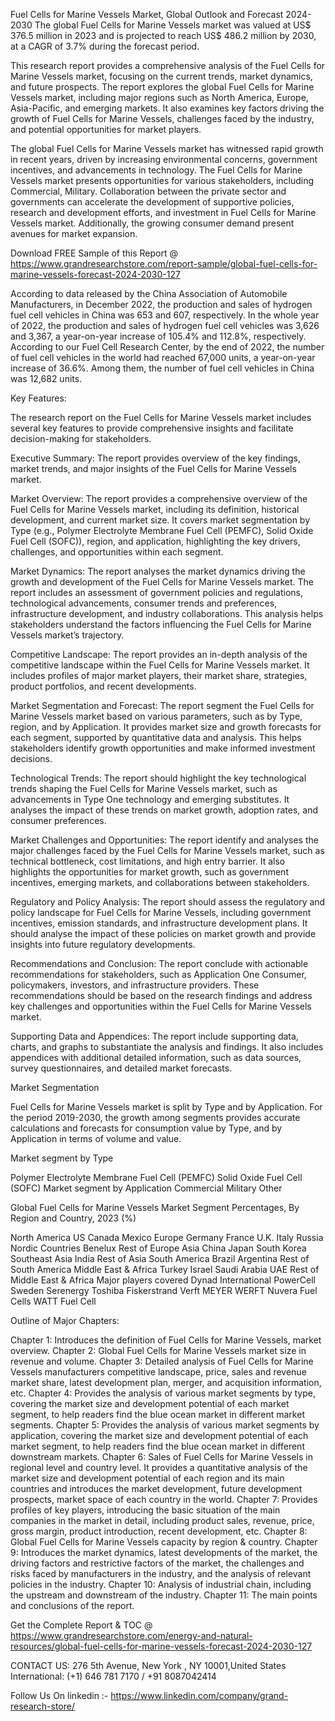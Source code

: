 Fuel Cells for Marine Vessels Market, Global Outlook and Forecast 2024-2030
The global Fuel Cells for Marine Vessels market was valued at US$ 376.5 million in 2023 and is projected to reach US$ 486.2 million by 2030, at a CAGR of 3.7% during the forecast period.

This research report provides a comprehensive analysis of the Fuel Cells for Marine Vessels market, focusing on the current trends, market dynamics, and future prospects. The report explores the global Fuel Cells for Marine Vessels market, including major regions such as North America, Europe, Asia-Pacific, and emerging markets. It also examines key factors driving the growth of Fuel Cells for Marine Vessels, challenges faced by the industry, and potential opportunities for market players.

The global Fuel Cells for Marine Vessels market has witnessed rapid growth in recent years, driven by increasing environmental concerns, government incentives, and advancements in technology. The Fuel Cells for Marine Vessels market presents opportunities for various stakeholders, including Commercial, Military. Collaboration between the private sector and governments can accelerate the development of supportive policies, research and development efforts, and investment in Fuel Cells for Marine Vessels market. Additionally, the growing consumer demand present avenues for market expansion.

Download FREE Sample of this Report @ https://www.grandresearchstore.com/report-sample/global-fuel-cells-for-marine-vessels-forecast-2024-2030-127

According to data released by the China Association of Automobile Manufacturers, in December 2022, the production and sales of hydrogen fuel cell vehicles in China was 653 and 607, respectively. In the whole year of 2022, the production and sales of hydrogen fuel cell vehicles was 3,626 and 3,367, a year-on-year increase of 105.4% and 112.8%, respectively. According to our Fuel Cell Research Center, by the end of 2022, the number of fuel cell vehicles in the world had reached 67,000 units, a year-on-year increase of 36.6%. Among them, the number of fuel cell vehicles in China was 12,682 units.

Key Features:

The research report on the Fuel Cells for Marine Vessels market includes several key features to provide comprehensive insights and facilitate decision-making for stakeholders.

Executive Summary: The report provides overview of the key findings, market trends, and major insights of the Fuel Cells for Marine Vessels market.

Market Overview: The report provides a comprehensive overview of the Fuel Cells for Marine Vessels market, including its definition, historical development, and current market size. It covers market segmentation by Type (e.g., Polymer Electrolyte Membrane Fuel Cell (PEMFC), Solid Oxide Fuel Cell (SOFC)), region, and application, highlighting the key drivers, challenges, and opportunities within each segment.

Market Dynamics: The report analyses the market dynamics driving the growth and development of the Fuel Cells for Marine Vessels market. The report includes an assessment of government policies and regulations, technological advancements, consumer trends and preferences, infrastructure development, and industry collaborations. This analysis helps stakeholders understand the factors influencing the Fuel Cells for Marine Vessels market’s trajectory.

Competitive Landscape: The report provides an in-depth analysis of the competitive landscape within the Fuel Cells for Marine Vessels market. It includes profiles of major market players, their market share, strategies, product portfolios, and recent developments.

Market Segmentation and Forecast: The report segment the Fuel Cells for Marine Vessels market based on various parameters, such as by Type, region, and by Application. It provides market size and growth forecasts for each segment, supported by quantitative data and analysis. This helps stakeholders identify growth opportunities and make informed investment decisions.

Technological Trends: The report should highlight the key technological trends shaping the Fuel Cells for Marine Vessels market, such as advancements in Type One technology and emerging substitutes. It analyses the impact of these trends on market growth, adoption rates, and consumer preferences.

Market Challenges and Opportunities: The report identify and analyses the major challenges faced by the Fuel Cells for Marine Vessels market, such as technical bottleneck, cost limitations, and high entry barrier. It also highlights the opportunities for market growth, such as government incentives, emerging markets, and collaborations between stakeholders.

Regulatory and Policy Analysis: The report should assess the regulatory and policy landscape for Fuel Cells for Marine Vessels, including government incentives, emission standards, and infrastructure development plans. It should analyse the impact of these policies on market growth and provide insights into future regulatory developments.

Recommendations and Conclusion: The report conclude with actionable recommendations for stakeholders, such as Application One Consumer, policymakers, investors, and infrastructure providers. These recommendations should be based on the research findings and address key challenges and opportunities within the Fuel Cells for Marine Vessels market.

Supporting Data and Appendices: The report include supporting data, charts, and graphs to substantiate the analysis and findings. It also includes appendices with additional detailed information, such as data sources, survey questionnaires, and detailed market forecasts.

Market Segmentation

Fuel Cells for Marine Vessels market is split by Type and by Application. For the period 2019-2030, the growth among segments provides accurate calculations and forecasts for consumption value by Type, and by Application in terms of volume and value.

Market segment by Type

Polymer Electrolyte Membrane Fuel Cell (PEMFC)
Solid Oxide Fuel Cell (SOFC)
Market segment by Application
Commercial
Military
Other

Global Fuel Cells for Marine Vessels Market Segment Percentages, By Region and Country, 2023 (%)

North America
US
Canada
Mexico
Europe
Germany
France
U.K.
Italy
Russia
Nordic Countries
Benelux
Rest of Europe
Asia
China
Japan
South Korea
Southeast Asia
India
Rest of Asia
South America
Brazil
Argentina
Rest of South America
Middle East & Africa
Turkey
Israel
Saudi Arabia
UAE
Rest of Middle East & Africa
Major players covered
Dynad International
PowerCell Sweden
Serenergy
Toshiba
Fiskerstrand Verft
MEYER WERFT
Nuvera Fuel Cells
WATT Fuel Cell

Outline of Major Chapters:

Chapter 1: Introduces the definition of Fuel Cells for Marine Vessels, market overview.
Chapter 2: Global Fuel Cells for Marine Vessels market size in revenue and volume.
Chapter 3: Detailed analysis of Fuel Cells for Marine Vessels manufacturers competitive landscape, price, sales and revenue market share, latest development plan, merger, and acquisition information, etc.
Chapter 4: Provides the analysis of various market segments by type, covering the market size and development potential of each market segment, to help readers find the blue ocean market in different market segments.
Chapter 5: Provides the analysis of various market segments by application, covering the market size and development potential of each market segment, to help readers find the blue ocean market in different downstream markets.
Chapter 6: Sales of Fuel Cells for Marine Vessels in regional level and country level. It provides a quantitative analysis of the market size and development potential of each region and its main countries and introduces the market development, future development prospects, market space of each country in the world.
Chapter 7: Provides profiles of key players, introducing the basic situation of the main companies in the market in detail, including product sales, revenue, price, gross margin, product introduction, recent development, etc.
Chapter 8: Global Fuel Cells for Marine Vessels capacity by region & country.
Chapter 9: Introduces the market dynamics, latest developments of the market, the driving factors and restrictive factors of the market, the challenges and risks faced by manufacturers in the industry, and the analysis of relevant policies in the industry.
Chapter 10: Analysis of industrial chain, including the upstream and downstream of the industry.
Chapter 11: The main points and conclusions of the report.

Get the Complete Report & TOC @ https://www.grandresearchstore.com/energy-and-natural-resources/global-fuel-cells-for-marine-vessels-forecast-2024-2030-127

CONTACT US:
276 5th Avenue, New York , NY 10001,United States
International: (+1) 646 781 7170 / +91 8087042414

Follow Us On linkedin :- https://www.linkedin.com/company/grand-research-store/
